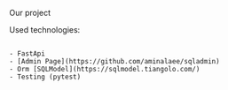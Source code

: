 Our project

Used technologies:

```

- FastApi
- [Admin Page](https://github.com/aminalaee/sqladmin)
- Orm [SQLModel](https://sqlmodel.tiangolo.com/)
- Testing (pytest)

```